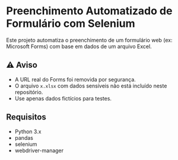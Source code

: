# Preenchimento Automatizado de Formulário com Selenium

Este projeto automatiza o preenchimento de um formulário web (ex: Microsoft Forms) com base em dados de um arquivo Excel.

## ⚠️ Aviso
- A URL real do Forms foi removida por segurança.
- O arquivo `x.xlsx` com dados sensíveis não está incluído neste repositório.
- Use apenas dados fictícios para testes.

## Requisitos
- Python 3.x
- pandas
- selenium
- webdriver-manager

